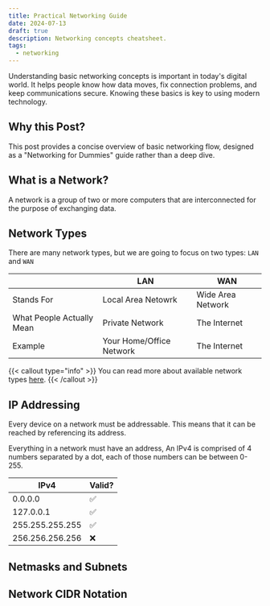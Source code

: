 ```yaml
---
title: Practical Networking Guide
date: 2024-07-13
draft: true
description: Networking concepts cheatsheet.
tags:
  - networking
---
```


Understanding basic networking concepts is important in today's digital world. It helps people know how data moves, fix connection problems, and keep communications secure.
Knowing these basics is key to using modern technology.

## Why this Post?
This post provides a concise overview of basic networking flow, designed as a "Networking for Dummies" guide rather than a deep dive.

## What is a Network?
A network is a group of two or more computers that are interconnected for the purpose of exchanging data.

## Network Types
There are many network types, but we are going to focus on two types: `LAN` and `WAN`

| | LAN | WAN |
| ---  | --- | --- |
| Stands For | Local Area Netowrk | Wide Area Network |
| What People Actually Mean | Private Network | The Internet |
| Example | Your Home/Office Network | The Internet |

{{< callout type="info" >}}
You can read more about available network types [here](https://en.m.wikipedia.org/wiki/Computer_network#Geographic_scale).
{{< /callout >}}

## IP Addressing
Every device on a network must be addressable. This means that it can be reached by referencing its address.

Everything in a network must have an address, 
An IPv4 is comprised of 4 numbers separated by a dot, each of those numbers can be between 0-255.

| IPv4 | Valid? |
| --- | --- |
| 0.0.0.0 | :white_check_mark: |
| 127.0.0.1 | :white_check_mark: |
| 255.255.255.255 | :white_check_mark: |
| 256.256.256.256 | :x: |

## Netmasks and Subnets 

## Network CIDR Notation
